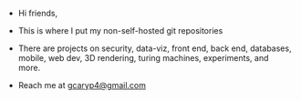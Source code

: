 -  Hi friends,
-  This is where I put my non-self-hosted git repositories
-  There are projects on security, data-viz, front end, back end, databases, mobile, web dev, 3D rendering, turing machines, experiments, and more. 

-  Reach me at gcaryp4@gmail.com

<!---
gibsonPhillips/gibsonPhillips is a ✨ special ✨ repository because its `README.md` (this file) appears on your GitHub profile.
You can click the Preview link to take a look at your changes.
--->
